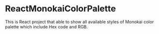 # ReactMonokaiColorPalette
This is React project that able to show all available styles of Monokai color palette which include Hex code and RGB.
